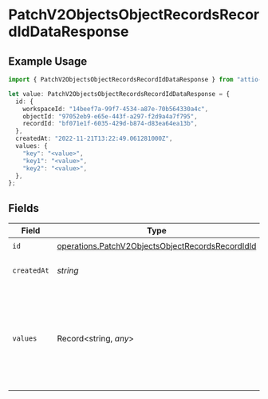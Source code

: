 # PatchV2ObjectsObjectRecordsRecordIdDataResponse

## Example Usage

```typescript
import { PatchV2ObjectsObjectRecordsRecordIdDataResponse } from "attio-js/models/operations/patchv2objectsobjectrecordsrecordid.js";

let value: PatchV2ObjectsObjectRecordsRecordIdDataResponse = {
  id: {
    workspaceId: "14beef7a-99f7-4534-a87e-70b564330a4c",
    objectId: "97052eb9-e65e-443f-a297-f2d9a4a7f795",
    recordId: "bf071e1f-6035-429d-b874-d83ea64ea13b",
  },
  createdAt: "2022-11-21T13:22:49.061281000Z",
  values: {
    "key": "<value>",
    "key1": "<value>",
    "key2": "<value>",
  },
};
```

## Fields

| Field                                                                                                                | Type                                                                                                                 | Required                                                                                                             | Description                                                                                                          | Example                                                                                                              |
| -------------------------------------------------------------------------------------------------------------------- | -------------------------------------------------------------------------------------------------------------------- | -------------------------------------------------------------------------------------------------------------------- | -------------------------------------------------------------------------------------------------------------------- | -------------------------------------------------------------------------------------------------------------------- |
| `id`                                                                                                                 | [operations.PatchV2ObjectsObjectRecordsRecordIdId](../../models/operations/patchv2objectsobjectrecordsrecordidid.md) | :heavy_check_mark:                                                                                                   | N/A                                                                                                                  |                                                                                                                      |
| `createdAt`                                                                                                          | *string*                                                                                                             | :heavy_check_mark:                                                                                                   | When this record was created.                                                                                        | 2022-11-21T13:22:49.061281000Z                                                                                       |
| `values`                                                                                                             | Record<string, *any*>                                                                                                | :heavy_check_mark:                                                                                                   | A record type with an attribute `api_slug` as the key, and an array of value objects as the values.                  |                                                                                                                      |